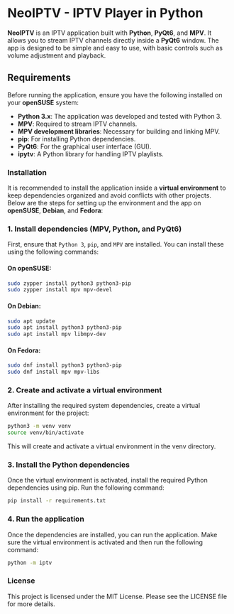 # NeoIPTV - IPTV Player in Python

**NeoIPTV** is an IPTV application built with **Python**, **PyQt6**, and **MPV**. It allows you to stream IPTV
channels directly inside a **PyQt6** window. The app is designed to be simple and easy to use, with basic controls
such as volume adjustment and playback.

## Requirements

Before running the application, ensure you have the following installed on your **openSUSE** system:

- **Python 3.x**: The application was developed and tested with Python 3.
- **MPV**: Required to stream IPTV channels.
- **MPV development libraries**: Necessary for building and linking MPV.
- **pip**: For installing Python dependencies.
- **PyQt6**: For the graphical user interface (GUI).
- **ipytv**: A Python library for handling IPTV playlists.

### Installation

It is recommended to install the application inside a **virtual environment** to keep dependencies organized and avoid
conflicts with other projects. Below are the steps for setting up the environment and the app on **openSUSE**,
**Debian**, and **Fedora**:

### 1. Install dependencies (MPV, Python, and PyQt6)

First, ensure that `Python 3`, `pip`, and `MPV` are installed. You can install these using the following commands:

#### On openSUSE:

```bash
sudo zypper install python3 python3-pip
sudo zypper install mpv mpv-devel
```

#### On Debian:

```bash
sudo apt update
sudo apt install python3 python3-pip
sudo apt install mpv libmpv-dev
```

#### On Fedora:

```bash
sudo dnf install python3 python3-pip
sudo dnf install mpv mpv-libs
```

### 2. Create and activate a virtual environment

After installing the required system dependencies, create a virtual environment for the project:

```bash
python3 -m venv venv
source venv/bin/activate
```

This will create and activate a virtual environment in the venv directory.

### 3. Install the Python dependencies

Once the virtual environment is activated, install the required Python dependencies using pip. Run the following
command:

```bash
pip install -r requirements.txt
```

### 4. Run the application

Once the dependencies are installed, you can run the application. Make sure the virtual environment is activated and
then run the following command:

```bash 
python -m iptv
```

### License

This project is licensed under the MIT License. Please see the LICENSE file for more details.